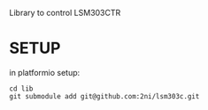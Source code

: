 Library to control LSM303CTR

# SETUP
in platformio setup:
```
cd lib
git submodule add git@github.com:2ni/lsm303c.git
```
